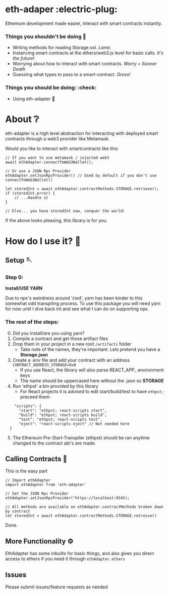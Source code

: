 # eth-adaper :electric-plug:

Ethereum development made easier, interact with smart contracts instantly.

### Things you shouldn't be doing :no_entry_sign:

- Writing methods for reading Storage.sol. *Lame*.
- Instancing smart contracts at the ethers/web3.js level for basic calls. *It's the future*!
- Worrying about how to interact with smart contracts. *Worry = Sooner Death*
- Guessing what types to pass to a smart-contract. *Gross!*


### Things you should be doing: :check:

- Using eth-adapter :100:  

# About :grey_question:	

eth-adapter is a high level abstraction for interacting with deployed smart contracts through a web3 provider like Metamask.

Would you like to interact with smartcontracts like this:

```
// If you want to use metamask / injected web3
await ethAdapter.connectToWeb3Wallet();

// Or use a JSON Rpc Provider
ethAdapter.setJsonRpcProvider() // Used by default if you don't use connectToWeb3Wallet()

let storedInt = await ethAdapter.contractMethods.STORAGE.retrieve();
if (storedInt.error) {
    // ...Handle it
}

// Else... you have storedInt now, conquer the world!
```


If the above looks pleasing, this library is for you.

# How do I use it? :wrench:

## Setup :sewing_needle:	

### **Step 0:** 

**Install/USE YARN**

Due to npx's weirdness around 'cwd', yarn has been kinder to this somewhat odd transpiling process. To use this package you will need yarn for now until I dive back int and see what I can do on supporting npx.

### The rest of the steps:

0. Did you install/are you using yarn?
1. Compile a contract and get those artifact files
2. Drop them in your project in a new root `/artifacts` folder
   - Take note of the names, they're important. Lets pretend you have a **Storage.json**
3. Create a .env file and add your contract with an address
   `CONTRACT_ADDRESS_STORAGE=0x0`
   - If you use React, the library will also parse REACT_APP_ environment keys
   - The name should be uppercased here without the .json so **STORAGE**
4. Run 'ethpst' a bin provided by this library 
    - For React projects it is advised to edit start/build/test to have `ethpst;` preceed them:
  ```
      "scripts": {
        "start": "ethpst; react-scripts start",
        "build": "ethpst; react-scripts build",
        "test": "ethpst; react-scripts test",
        "eject": "react-scripts eject" // Not needed here
    }
  ```
  5. The Ethereum Pre-Start-Transpiler (ethpst) should be ran anytime changed to the contract abi's are made.

## Calling Contracts :incoming_envelope:	

This is the easy part

```
// Import ethAdapter
import ethAdapter from 'eth-adapter`

// Set the JSON Rpc Provider
ethAdapter.setJsonRpcProvider("https://localhost:8545); 

// All methods are available on ethAdapter.contractMethods broken down by contract
let storedInt = await ethAdapter.contractMethods.STORAGE.retreive()
```

Done.

## More Functionality :gear:	

EthAdapter has some inbuilts for basic things, and also gives you direct access to ethers if you need it through `ethAdapter.ethers`

## Issues

Please submit issues/feature requests as needed 